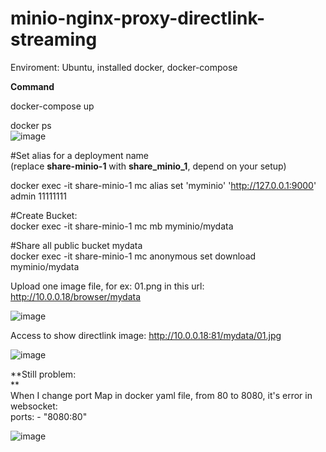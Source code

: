 # minio-nginx-proxy-directlink-streaming

Enviroment: Ubuntu, installed docker, docker-compose

**Command**

docker-compose up 

docker ps  
![image](https://github.com/dungla2011/minio-nginx-proxy-directlink-streaming/assets/7878963/734ecb1d-d3f7-436d-ae9c-24cc21c32bf9)


#Set alias for a deployment name  
(replace **share-minio-1** with **share_minio_1**, depend on your setup)

docker exec -it share-minio-1 mc alias set 'myminio' 'http://127.0.0.1:9000' admin 11111111  

#Create Bucket:  
docker exec -it share-minio-1 mc mb myminio/mydata  

#Share all public bucket mydata  
docker exec -it share-minio-1 mc anonymous set download myminio/mydata  

Upload one image file, for ex: 01.png in this url:  
http://10.0.0.18/browser/mydata  

![image](https://github.com/dungla2011/minio-nginx-proxy-directlink-streaming/assets/7878963/76348ee4-5cd9-4e21-b4ee-60f60e78a664)



Access to show directlink image: http://10.0.0.18:81/mydata/01.jpg   


![image](https://github.com/dungla2011/minio-nginx-proxy-directlink-streaming/assets/7878963/40e6f2fd-3a06-498c-b05d-9eb228175a46)


**Still problem:  
**  
When I change port Map in docker yaml file, from 80 to 8080, it's error in websocket:  
ports:
      - "8080:80"

![image](https://github.com/dungla2011/minio-nginx-proxy-directlink-streaming/assets/7878963/30968be7-a2cc-42e4-8217-92297bea450d)





